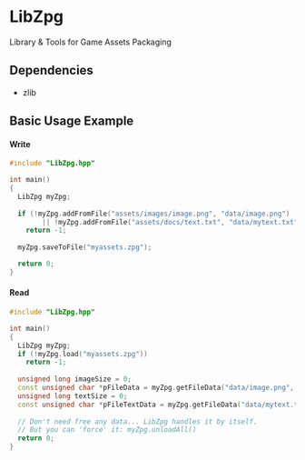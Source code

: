 # LibZpg
Library & Tools for Game Assets Packaging

## Dependencies
- zlib

## Basic Usage Example
#### Write
```cpp
#include "LibZpg.hpp"

int main()
{
  LibZpg myZpg;
  
  if (!myZpg.addFromFile("assets/images/image.png", "data/image.png") 
        || !myZpg.addFromFile("assets/docs/text.txt", "data/mytext.txt")))
    return -1;
    
  myZpg.saveToFile("myassets.zpg");

  return 0;
}
```

#### Read
```cpp
#include "LibZpg.hpp"

int main()
{
  LibZpg myZpg;
  if (!myZpg.load("myassets.zpg"))
    return -1;
    
  unsigned long imageSize = 0;
  const unsigned char *pFileData = myZpg.getFileData("data/image.png", &fileSize);
  unsigned long textSize = 0;
  const unsigned char *pFileTextData = myZpg.getFileData("data/mytext.txt", &textSize, false);
  
  // Don't need free any data... LibZpg handles it by itself.
  // But you can 'force' it: myZpg.unloadAll()
  return 0;
}
```
